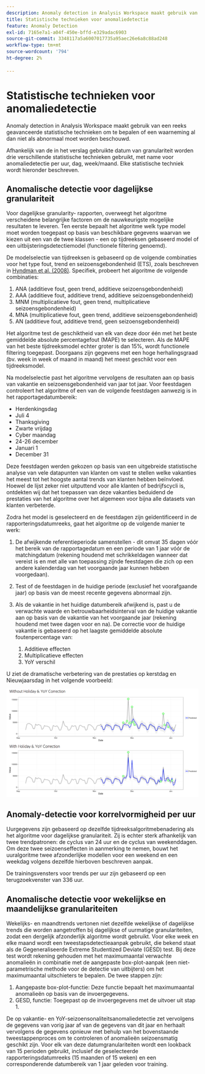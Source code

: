 ```yaml
---
description: Anomaly detection in Analysis Workspace maakt gebruik van een reeks geavanceerde statistische technieken om te bepalen of een waarneming al dan niet als abnormaal moet worden beschouwd.
title: Statistische technieken voor anomaliedetectie
feature: Anomaly Detection
exl-id: 7165e7a1-a04f-450e-bffd-e329adac6903
source-git-commit: 3348117a5a6007017735a95aec26e6a8c88ad248
workflow-type: tm+mt
source-wordcount: '794'
ht-degree: 2%

---
```


# Statistische technieken voor anomaliedetectie

Anomaly detection in Analysis Workspace maakt gebruik van een reeks geavanceerde statistische technieken om te bepalen of een waarneming al dan niet als abnormaal moet worden beschouwd.

Afhankelijk van de in het verslag gebruikte datum van granulariteit worden drie verschillende statistische technieken gebruikt, met name voor anomaliedetectie per uur, dag, week/maand. Elke statistische techniek wordt hieronder beschreven.

## Anomalische detectie voor dagelijkse granulariteit

Voor dagelijkse granularity- rapporten, overweegt het algoritme verscheidene belangrijke factoren om de nauwkeurigste mogelijke resultaten te leveren. Ten eerste bepaalt het algoritme welk type model moet worden toegepast op basis van beschikbare gegevens waarvan we kiezen uit een van de twee klassen - een op tijdreeksen gebaseerd model of een uitbijsteringsdetectiemodel (functionele filtering genoemd).

De modelselectie van tijdreeksen is gebaseerd op de volgende combinaties voor het type fout, trend en seizoensgebondenheid (ETS), zoals beschreven in [Hyndman et al. (2008)](https://www.springer.com/us/book/9783540719168). Specifiek, probeert het algoritme de volgende combinaties:

1. ANA (additieve fout, geen trend, additieve seizoensgebondenheid)
1. AAA (additieve fout, additieve trend, additieve seizoensgebondenheid)
1. MNM (multiplicatieve fout, geen trend, multiplicatieve seizoensgebondenheid)
1. MNA (multiplicatieve fout, geen trend, additieve seizoensgebondenheid)
1. AN (additieve fout, additieve trend, geen seizoensgebondenheid)

Het algoritme test de geschiktheid van elk van deze door één met het beste gemiddelde absolute percentagefout (MAPE) te selecteren. Als de MAPE van het beste tijdreeksmodel echter groter is dan 15%, wordt functionele filtering toegepast. Doorgaans zijn gegevens met een hoge herhalingsgraad (bv. week in week of maand in maand) het meest geschikt voor een tijdreeksmodel.

Na modelselectie past het algoritme vervolgens de resultaten aan op basis van vakantie en seizoensgebondenheid van jaar tot jaar. Voor feestdagen controleert het algoritme of een van de volgende feestdagen aanwezig is in het rapportagedatumbereik:

* Herdenkingsdag
* Juli 4
* Thanksgiving
* Zwarte vrijdag
* Cyber maandag
* 24-26 december
* Januari 1
* December 31

Deze feestdagen werden gekozen op basis van een uitgebreide statistische analyse van vele datapunten van klanten om vast te stellen welke vakanties het meest tot het hoogste aantal trends van klanten hebben beïnvloed. Hoewel de lijst zeker niet uitputtend voor alle klanten of bedrijfscycli is, ontdekten wij dat het toepassen van deze vakanties beduidend de prestaties van het algoritme over het algemeen voor bijna alle datasets van klanten verbeterde.

Zodra het model is geselecteerd en de feestdagen zijn geïdentificeerd in de rapporteringsdatumreeks, gaat het algoritme op de volgende manier te werk:

1. De afwijkende referentieperiode samenstellen - dit omvat 35 dagen vóór het bereik van de rapportagedatum en een periode van 1 jaar vóór de matchingdatum (rekening houdend met schrikkeldagen wanneer dat vereist is en met alle van toepassing zijnde feestdagen die zich op een andere kalenderdag van het voorgaande jaar kunnen hebben voorgedaan).
1. Test of de feestdagen in de huidige periode (exclusief het voorafgaande jaar) op basis van de meest recente gegevens abnormaal zijn.
1. Als de vakantie in het huidige datumbereik afwijkend is, past u de verwachte waarde en betrouwbaarheidsinterval van de huidige vakantie aan op basis van de vakantie van het voorgaande jaar (rekening houdend met twee dagen voor en na). De correctie voor de huidige vakantie is gebaseerd op het laagste gemiddelde absolute foutenpercentage van:

   1. Additieve effecten
   1. Multiplicatieve effecten
   1. YoY verschil

U ziet de dramatische verbetering van de prestaties op kerstdag en Nieuwjaarsdag in het volgende voorbeeld:

![](assets/anomaly_statistics.png)

## Anomaly-detectie voor korrelvormigheid per uur

Uurgegevens zijn gebaseerd op dezelfde tijdreeksalgoritmebenadering als het algoritme voor dagelijkse granulariteit. Zij is echter sterk afhankelijk van twee trendpatronen: de cyclus van 24 uur en de cyclus van weekenddagen. Om deze twee seizoenseffecten in aanmerking te nemen, bouwt het uuralgoritme twee afzonderlijke modellen voor een weekend en een weekdag volgens dezelfde hierboven beschreven aanpak.

De trainingsvensters voor trends per uur zijn gebaseerd op een terugzoekvenster van 336 uur.

## Anomalische detectie voor wekelijkse en maandelijkse granulariteiten

Wekelijks- en maandtrends vertonen niet dezelfde wekelijkse of dagelijkse trends die worden aangetroffen bij dagelijkse of uurmatige granulariteiten, zodat een dergelijk afzonderlijk algoritme wordt gebruikt. Voor elke week en elke maand wordt een tweestapsdetectieaanpak gebruikt, die bekend staat als de Gegeneraliseerde Extreme Studentized Deviate (GESD) test. Bij deze test wordt rekening gehouden met het maximumaantal verwachte anomalieën in combinatie met de aangepaste box-plot-aanpak (een niet-parametrische methode voor de detectie van uitbijters) om het maximumaantal uitschieters te bepalen. De twee stappen zijn:

1. Aangepaste box-plot-functie: Deze functie bepaalt het maximumaantal anomalieën op basis van de invoergegevens.
1. GESD, functie: Toegepast op de invoergegevens met de uitvoer uit stap 1.

De op vakantie- en YoY-seizoensonaliteitsanomaliedetectie zet vervolgens de gegevens van vorig jaar af van de gegevens van dit jaar en herhaalt vervolgens de gegevens opnieuw met behulp van het bovenstaande tweestappenproces om te controleren of anomalieën seizoensmatig geschikt zijn. Voor elk van deze datumgranulariteiten wordt een lookback van 15 perioden gebruikt, inclusief de geselecteerde rapporteringsdatumreeks (15 maanden of 15 weken) en een corresponderende datumbereik van 1 jaar geleden voor training.

